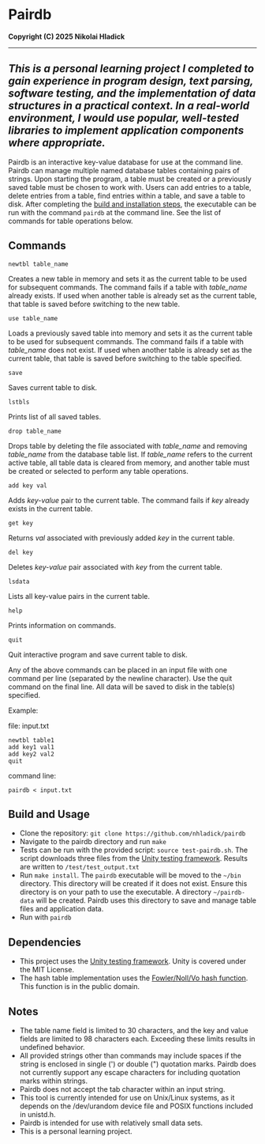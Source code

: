 # Pairdb
**Copyright (C) 2025 Nikolai Hladick**

---
*This is a personal learning project I completed to gain experience in program design, text parsing, software testing, and the implementation of data structures in a practical context. In a real-world environment, I would use popular, well-tested libraries to implement application components where appropriate.* 
---

Pairdb is an interactive key-value database for use at the command line. Pairdb can manage multiple named database tables containing pairs of strings. Upon starting the program, a table must be created or a previously saved table must be chosen to work with. Users can add entries to a table, delete entries from a table, find entries within a table, and save a table to disk. After completing the [build and installation steps](#build-and-usage), the executable can be run with the command `pairdb` at the command line. See the list of commands for table operations below.

## Commands

`newtbl table_name`

Creates a new table in memory and sets it as the current table to be used for subsequent commands. The command fails if a table with *table_name* already exists. If used when another table is already set as the current table, that table is saved before switching to the new table.

`use table_name`

Loads a previously saved table into memory and sets it as the current table to be used for subsequent commands. The command fails if a table with *table_name* does not exist. If used when another table is already set as the current table, that table is saved before switching to the table specified.

`save`

Saves current table to disk.

`lstbls`

Prints list of all saved tables.

`drop table_name`

Drops table by deleting the file associated with *table_name* and removing *table_name* from the database table list. If *table_name* refers to the current active table, all table data is cleared from memory, and another table must be created or selected to perform any table operations.

`add key val`

Adds *key-value* pair to the current table. The command fails if *key* already exists in the current table.

`get key`

Returns *val* associated with previously added *key* in the current table.

`del key`

Deletes *key-value* pair associated with *key* from the current table.

`lsdata`

Lists all key-value pairs in the current table.

`help`

Prints information on commands.

`quit`

Quit interactive program and save current table to disk.


Any of the above commands can be placed in an input file with one command per line (separated by the newline character). Use the quit command on the final line. All data will be saved to disk in the table(s) specified.

Example:

file: input.txt

    newtbl table1
    add key1 val1
    add key2 val2
    quit

command line:

    pairdb < input.txt

## Build and Usage
* Clone the repository: `git clone https://github.com/nhladick/pairdb`
* Navigate to the pairdb directory and run `make`
* Tests can be run with the provided script: `source test-pairdb.sh`. The script downloads three files from the [Unity testing framework](https://github.com/ThrowTheSwitch/Unity). Results are written to `/test/test_output.txt`
* Run `make install`. The `pairdb` executable will be moved to the `~/bin` directory. This directory will be created if it does not exist. Ensure this directory is on your path to use the executable. A directory `~/pairdb-data` will be created. Pairdb uses this directory to save and manage table files and application data.
* Run with `pairdb`

## Dependencies
* This project uses the [Unity testing framework](https://github.com/ThrowTheSwitch/Unity). Unity is covered under the MIT License.
* The hash table implementation uses the [Fowler/Noll/Vo hash function](https://github.com/lcn2/fnv/blob/master/hash_32a.c). This function is in the public domain.

## Notes
* The table name field is limited to 30 characters, and the key and value fields are limited to 98 characters each. Exceeding these limits results in undefined behavior.
* All provided strings other than commands may include spaces if the string is enclosed in single (') or double (") quotation marks. Pairdb does not currently support any escape characters for including quotation marks within strings.
* Pairdb does not accept the tab character within an input string.
* This tool is currently intended for use on Unix/Linux systems, as it depends on the /dev/urandom device file and POSIX functions included in unistd.h.
* Pairdb is intended for use with relatively small data sets.
* This is a personal learning project.
